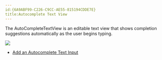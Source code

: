 ```yaml
---
id:{6A9ABF99-C226-C9CC-AE55-815194CDDE7E}  
title:Autocomplete Text View  
---
```


The AutoCompleteTextView is an editable text view that shows completion
suggestions automatically as the user begins typing.

 [ ![](Images/AutoCompleteTextView.png)](Images/AutoCompleteTextView.png)

-   [Add an Autocomplete Text Input](/recipes/android/controls/autocomplete_text_view/add_an_autocomplete_text_input) &nbsp;
